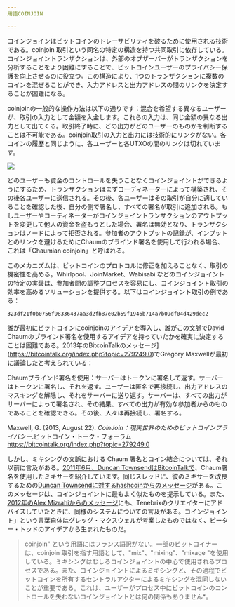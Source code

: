 ```yaml
---
用語COINJOIN

---
```

コインジョインはビットコインのトレーサビリティを破るために使用される技術である。coinjoin 取引という同名の特定の構造を持つ共同取引に依存している。コインジョイントランザクションは、外部のオブザーバーがトランザクションを分析することをより困難にすることで、ビットコインユーザーのプライバシー保護を向上させるのに役立つ。この構造により、1つのトランザクションに複数のコインを混ぜることができ、入力アドレスと出力アドレスの間のリンクを決定することが困難になる。

coinjoinの一般的な操作方法は以下の通りです：混合を希望する異なるユーザーが、取引の入力として金額を入金します。これらの入力は、同じ金額の異なる出力として出てくる。取引終了時に、どの出力がどのユーザーのものかを判断することは不可能である。coinjoin取引の入力と出力には技術的にリンクがない。各コインの履歴と同じように、各ユーザーと各UTXOの間のリンクは切れています。

![](../../dictionnaire/assets/4.webp)

どのユーザーも資金のコントロールを失うことなくコインジョイントができるようにするため、トランザクションはまずコーディネーターによって構築され、その後各ユーザーに送信される。その後、各ユーザーはその取引が自分に適していることを確認した後、自分の側で署名し、すべての署名が取引に追加される。もしユーザーやコーディネーターがコインジョイントランザクションのアウトプットを変更して他人の資金を盗もうとした場合、署名は無効となり、トランザクションはノードによって拒否される。参加者のアウトプットの記録が、インプットとのリンクを避けるためにChaumのブラインド署名を使用して行われる場合、これは「Chaumian coinjoin」と呼ばれる。

このメカニズムは、ビットコインのプロトコルに修正を加えることなく、取引の機密性を高める。Whirlpool、JoinMarket、Wabisabi などのコインジョイントの特定の実装は、参加者間の調整プロセスを容易にし、コインジョイント取引の効率を高めるソリューションを提供する。以下はコインジョイント取引の例である：

```text
323df21f0b0756f98336437aa3d2fb87e02b59f1946b714a7b09df04d429dec2
```

誰が最初にビットコインにcoinjoinのアイデアを導入し、誰がこの文脈でDavid Chaumのブラインド署名を使用するアイデアを持っていたかを確実に決定することは困難である。2013年のBitcoinTalkのメッセージ](https://bitcointalk.org/index.php?topic=279249.0)でGregory Maxwellが最初に議論したと考えられている：

Chaumブラインド署名を使用：サーバーはトークンに署名して返す。サーバーはトークンに署名し、それを返す。ユーザーは匿名で再接続し、出力アドレスのマスキングを解除し、それをサーバーに送り返す。サーバーは、すべての出力がサーバーによって署名され、その結果、すべての出力が有効な参加者からのものであることを確認できる。その後、人々は再接続し、署名する。

Maxwell, G. (2013, August 22). *CoinJoin：現実世界のためのビットコインプライバシー*.ビットコイン・トーク・フォーラム https://bitcointalk.org/index.php?topic=279249.0

しかし、ミキシングの文脈における Chaum 署名とコイン結合については、それ以前に言及がある。[2011年6月、Duncan TownsendはBitcoinTalkで](https://bitcointalk.org/index.php?topic=12751.0)、Chaum署名を使用したミキサーを紹介しています。同じスレッドに、彼のミキサーを改良するための[Duncan Townsendに対するhashcoinからのメッセージ](https://bitcointalk.org/index.php?topic=12751.msg315793#msg315793)がある。このメッセージは、コインジョイントに最もよく似たものを提示している。また、[2012年のAlex Mizrahiからのメッセージ](https://gist.github.com/killerstorm/6f843e1d3ffc38191aebca67d483bd88#file-laundry)にも、Tenebrixのクリエイターにアドバイスしていたときに、同様のシステムについての言及がある。コインジョイント」という言葉自体はグレッグ・マクスウェルが考案したものではなく、ピーター・トッドのアイデアから生まれたものだ。

> coinjoin" という用語にはフランス語訳がない。一部のビットコイナーは、coinjoin 取引を指す用語として、"mix"、"mixing"、"mixage "を使用している。ミキシングはむしろコインジョイントの中心で使用されるプロセスである。また、コインジョイントによるミキシングと、その過程でビットコインを所有するセントラルアクターによるミキシングを混同しないことが重要である。これは、ユーザーがプロセス中にビットコインのコントロールを失わないコインジョイントとは何の関係もありません*。